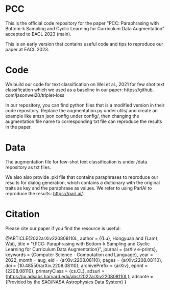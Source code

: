 # PCC
This is the official code repository for the paper "PCC: Paraphrasing with Bottom-k Sampling and Cyclic Learning for Curriculum Data Augmentation" accepted to EACL 2023 (main).

This is an early version that contains useful code and tips to reproduce our paper at EACL 2023.

# Code
We build our code for text classification on Wei et al., 2021 for few shot text classification which we used as a baseline in our paper: https://github. com/jasonwei20/triplet-loss
 
In our repository, you can find python files that is a modified version in their code repository. Replace the augmentation.py under utils/ and create an example like amzn json config under config/, then changing the augmentation file name to corresponding txt file can reproduce the results in the paper.

# Data
The augmentation file for few-shot text classification is under /data repository as txt files.

We also also provide .pkl file that contains paraphrases to reproduce our results for dialog generation, which contains a dictionary with the original traits as key and the paraphrase as values. We refer to using ParlAI to reproduce the results: https://parl.ai/. 

# Citation 
Please cite our paper if you find the resource is useful:

@ARTICLE{2022arXiv220808110L,
       author = {{Lu}, Hongyuan and {Lam}, Wai},
        title = "{PCC: Paraphrasing with Bottom-k Sampling and Cyclic Learning for Curriculum Data Augmentation}",
      journal = {arXiv e-prints},
     keywords = {Computer Science - Computation and Language},
         year = 2022,
        month = aug,
          eid = {arXiv:2208.08110},
        pages = {arXiv:2208.08110},
          doi = {10.48550/arXiv.2208.08110},
archivePrefix = {arXiv},
       eprint = {2208.08110},
 primaryClass = {cs.CL},
       adsurl = {https://ui.adsabs.harvard.edu/abs/2022arXiv220808110L},
      adsnote = {Provided by the SAO/NASA Astrophysics Data System}
}
